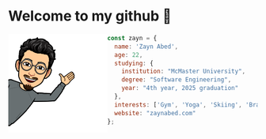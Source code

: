<!-- intro -->
<h1>
  Welcome to my github 👋
</h1>

<img align="left" src="/hello.PNG" width="200" height="200" /> 

```javascript
const zayn = {
  name: 'Zayn Abed',
  age: 22,
  studying: {
    institution: "McMaster University",
    degree: "Software Engineering",
    year: "4th year, 2025 graduation"
  },
  interests: ['Gym', 'Yoga', 'Skiing', 'Brazilian jiu-jitsu'],
  website: "zaynabed.com"
};
```
